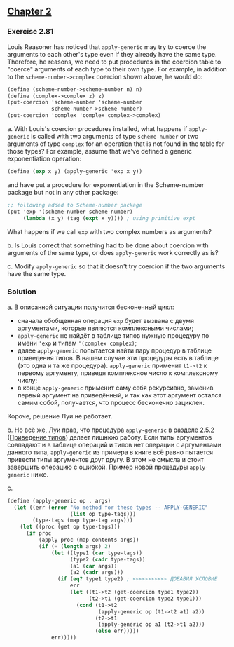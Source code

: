 ## [Chapter 2](../index.md#2-Building-Abstractions-with-Data)

### Exercise 2.81

Louis Reasoner has noticed that `apply-generic` may try to coerce the arguments to each other's type even if they already have the same type. Therefore, he reasons, we need to put procedures in the coercion table to "coerce" arguments of each type to their own type. For example, in addition to the `scheme-number->complex` coercion shown above, he would do:

```scheme
(define (scheme-number->scheme-number n) n)
(define (complex->complex z) z)
(put-coercion 'scheme-number 'scheme-number
              scheme-number->scheme-number)
(put-coercion 'complex 'complex complex->complex)
```

a. With Louis's coercion procedures installed, what happens if `apply-generic` is called with two arguments of type `scheme-number` or two arguments of type `complex` for an operation that is not found in the table for those types? For example, assume that we've defined a generic exponentiation operation:

```scheme
(define (exp x y) (apply-generic 'exp x y))
```

and have put a procedure for exponentiation in the Scheme-number package but not in any other package:

```scheme
;; following added to Scheme-number package
(put 'exp '(scheme-number scheme-number)
     (lambda (x y) (tag (expt x y)))) ; using primitive expt
```

What happens if we call `exp` with two complex numbers as arguments?

b. Is Louis correct that something had to be done about coercion with arguments of the same type, or does `apply-generic` work correctly as is?

c. Modify `apply-generic` so that it doesn't try coercion if the two arguments have the same type.

### Solution

a. В описанной ситуации получится бесконечный цикл: 
- сначала обобщенная операция `exp` будет вызвана с двумя аргументами, которые являются комплексными числами;
- `apply-generic` не найдёт в таблице типов нужную процедуру по имени `'exp` и типам `'(complex complex)`;
- далее `apply-generic` попытается найти пару процедур в таблице приведения типов. В нашем случае эти процедуры есть в таблице (это одна и та же процедура). `apply-generic` применит `t1->t2` к первому аргументу, приведя комплексное число к комплексному числу;
- в конце `apply-generic` применит саму себя рекурсивно, заменив первый аргумент на приведённый, и так как этот аргумент остался самим собой, получается, что процесс бесконечно зациклен.

Короче, решение Луи не работает.

b. Но всё же, Луи прав, что процедура `apply-generic` в [разделе 2.5.2][1] ([Приведение типов][2]) делает лишнюю работу. Если типы аргументов совпадают и в таблице операций и типов нет операции с аргументами данного типа, `apply-generic` из примера в книге всё равно пытается привести типы аргументов друг другу. В этом не смысла и стоит завершить операцию с ошибкой. Пример новой процедуры `apply-generic` ниже.

c.

```scheme
(define (apply-generic op . args)
  (let ((err (error "No method for these types -- APPLY-GENERIC"
                    (list op type-tags)))
        (type-tags (map type-tag args)))
    (let ((proc (get op type-tags)))
      (if proc
          (apply proc (map contents args))
          (if (= (length args) 2)
              (let ((type1 (car type-tags))
                    (type2 (cadr type-tags))
                    (a1 (car args))
                    (a2 (cadr args)))
                (if (eq? type1 type2) ; <<<<<<<<<<< ДОБАВИЛ УСЛОВИЕ
                    err
                    (let ((t1->t2 (get-coercion type1 type2))
                          (t2->t1 (get-coercion type2 type1)))
                      (cond (t1->t2
                             (apply-generic op (t1->t2 a1) a2))
                            (t2->t1
                             (apply-generic op a1 (t2->t1 a2)))
                            (else err)))))
              err)))))
```
[1]: https://mitpress.mit.edu/sites/default/files/sicp/full-text/book/book-Z-H-18.html#%_sec_2.5.2
[2]: https://mitpress.mit.edu/sites/default/files/sicp/full-text/book/book-Z-H-18.html#%_sec_Temp_284
